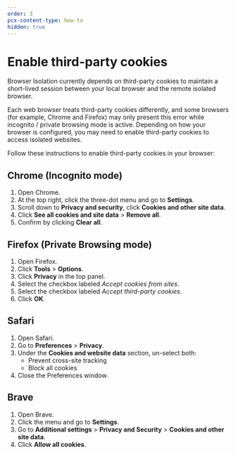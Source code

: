 ```yaml
---
order: 3
pcx-content-type: how-to
hidden: true
---
```


# Enable third-party cookies

Browser Isolation currently depends on third-party cookies to maintain a short-lived session between your local browser and the remote isolated browser.

Each web browser treats third-party cookies differently, and some browsers (for example, Chrome and Firefox) may only present this error while incognito / private browsing mode is active. Depending on how your browser is configured, you may need to enable third-party cookies to access isolated websites.

Follow these instructions to enable third-party cookies in your browser:

## Chrome (Incognito mode)

1. Open Chrome.
1. At the top right, click the three-dot menu and go to **Settings**.
1. Scroll down to **Privacy and security**, click **Cookies and other site data**.
1. Click **See all cookies and site data** > **Remove all**.
1. Confirm by clicking **Clear all**.

## Firefox (Private Browsing mode)

1. Open Firefox.
1. Click **Tools** > **Options**.
1. Click **Privacy** in the top panel.
1. Select the checkbox labeled _Accept cookies from sites_.
1. Select the checkbox labeled _Accept third-party cookies_.
1. Click **OK**.

## Safari

1. Open Safari.
1. Go to **Preferences** > **Privacy**.
1. Under the **Cookies and website data** section, un-select both:
   - Prevent cross-site tracking
   - Block all cookies
1. Close the Preferences window.

## Brave

1. Open Brave.
1. Click the menu and go to **Settings**.
1. Go to **Additional settings** > **Privacy and Security** > **Cookies and other site data**.
1. Click **Allow all cookies**.
